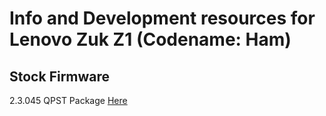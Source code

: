 # Info and Development resources for Lenovo Zuk Z1 (Codename: Ham)

## Stock Firmware
2.3.045 QPST Package
[Here](https://androidfilehost.com/?fid=11410963190603912581)
